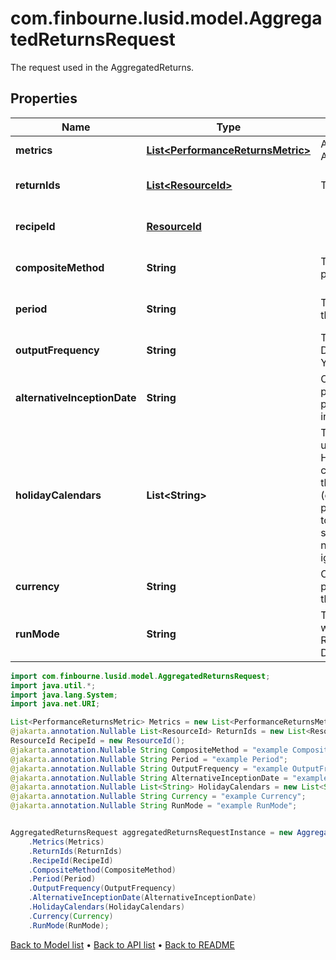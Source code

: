 # com.finbourne.lusid.model.AggregatedReturnsRequest
The request used in the AggregatedReturns.

## Properties

Name | Type | Description | Notes
------------ | ------------- | ------------- | -------------
**metrics** | [**List&lt;PerformanceReturnsMetric&gt;**](PerformanceReturnsMetric.md) | A list of metrics to calculate in the AggregatedReturns. | [default to List<PerformanceReturnsMetric>]
**returnIds** | [**List&lt;ResourceId&gt;**](ResourceId.md) | The Scope and code of the returns. | [optional] [default to List<ResourceId>]
**recipeId** | [**ResourceId**](ResourceId.md) |  | [optional] [default to ResourceId]
**compositeMethod** | **String** | The method used to calculate the Portfolio performance: Equal/Asset. | [optional] [default to String]
**period** | **String** | The type of the returns used to calculate the aggregation result: Daily/Monthly. | [optional] [default to String]
**outputFrequency** | **String** | The type of calculated output: Daily/Weekly/Monthly/Quarterly/Half-Yearly/Yearly. | [optional] [default to String]
**alternativeInceptionDate** | **String** | Optional - either a date, or the key for a portfolio property containing a date. If provided, the given date will override the inception date for this request. | [optional] [default to String]
**holidayCalendars** | **List&lt;String&gt;** | The holiday calendar(s) that should be used in determining the date schedule. Holiday calendar(s) are supplied by their codes, for example, &#39;CoppClark&#39;. Note that when the calendars are not available (e.g. when the user has insufficient permissions), a recipe setting will be used to determine whether the whole batch should then fail or whether the calendar not being available should simply be ignored. | [optional] [default to List<String>]
**currency** | **String** | Optional - either a string or a property. If provided, the results will be converted to the specified currency | [optional] [default to String]
**runMode** | **String** | The dates the AggregatedReturns output will be calculated: ReturnData/WeekDays/AllDays/MonthEnd. Defaults to ReturnData. | [optional] [default to String]

```java
import com.finbourne.lusid.model.AggregatedReturnsRequest;
import java.util.*;
import java.lang.System;
import java.net.URI;

List<PerformanceReturnsMetric> Metrics = new List<PerformanceReturnsMetric>();
@jakarta.annotation.Nullable List<ResourceId> ReturnIds = new List<ResourceId>();
ResourceId RecipeId = new ResourceId();
@jakarta.annotation.Nullable String CompositeMethod = "example CompositeMethod";
@jakarta.annotation.Nullable String Period = "example Period";
@jakarta.annotation.Nullable String OutputFrequency = "example OutputFrequency";
@jakarta.annotation.Nullable String AlternativeInceptionDate = "example AlternativeInceptionDate";
@jakarta.annotation.Nullable List<String> HolidayCalendars = new List<String>();
@jakarta.annotation.Nullable String Currency = "example Currency";
@jakarta.annotation.Nullable String RunMode = "example RunMode";


AggregatedReturnsRequest aggregatedReturnsRequestInstance = new AggregatedReturnsRequest()
    .Metrics(Metrics)
    .ReturnIds(ReturnIds)
    .RecipeId(RecipeId)
    .CompositeMethod(CompositeMethod)
    .Period(Period)
    .OutputFrequency(OutputFrequency)
    .AlternativeInceptionDate(AlternativeInceptionDate)
    .HolidayCalendars(HolidayCalendars)
    .Currency(Currency)
    .RunMode(RunMode);
```


[Back to Model list](../README.md#documentation-for-models) &#8226; [Back to API list](../README.md#documentation-for-api-endpoints) &#8226; [Back to README](../README.md)
